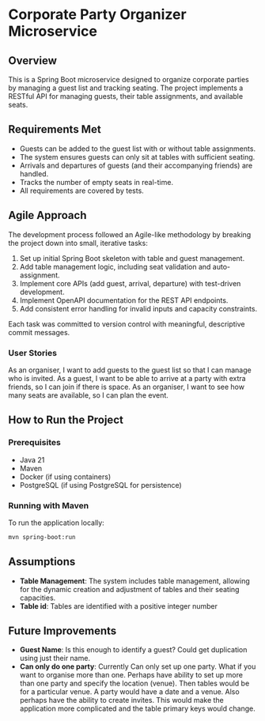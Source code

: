 # Corporate Party Organizer Microservice

## Overview
This is a Spring Boot microservice designed to organize corporate parties by managing a guest list and tracking seating. The project implements a RESTful API for managing guests, their table assignments, and available seats.

## Requirements Met
- Guests can be added to the guest list with or without table assignments.
- The system ensures guests can only sit at tables with sufficient seating.
- Arrivals and departures of guests (and their accompanying friends) are handled.
- Tracks the number of empty seats in real-time.
- All requirements are covered by tests.

## Agile Approach

The development process followed an Agile-like methodology by breaking the project down into small, iterative tasks:
1. Set up initial Spring Boot skeleton with table and guest management.
2. Add table management logic, including seat validation and auto-assignment.
3. Implement core APIs (add guest, arrival, departure) with test-driven development.
4. Implement OpenAPI documentation for the REST API endpoints.
5. Add consistent error handling for invalid inputs and capacity constraints.

Each task was committed to version control with meaningful, descriptive commit messages.

### User Stories
As an organiser, I want to add guests to the guest list so that I can manage who is invited.
As a guest, I want to be able to arrive at a party with extra friends, so I can join if there is space.
As an organiser, I want to see how many seats are available, so I can plan the event.

## How to Run the Project
### Prerequisites
- Java 21
- Maven
- Docker (if using containers)
- PostgreSQL (if using PostgreSQL for persistence)

### Running with Maven
To run the application locally:
```bash
mvn spring-boot:run
```

## Assumptions

- **Table Management**: The system includes table management, allowing for the dynamic creation and adjustment of tables and their seating capacities.
- **Table id**: Tables are identified with a positive integer number

## Future Improvements

- **Guest Name**: Is this enough to identify a guest?  Could get duplication using just their name.
- **Can only do one party**: Currently Can only set up one party.  What if you want to organise more than one. Perhaps have ability to set up more than one party and specify the location (venue).  Then tables would be for a particular venue.  A party would have a date and a venue.  Also perhaps have the ability to create invites.  This would make the application more complicated and the table primary keys would change.
